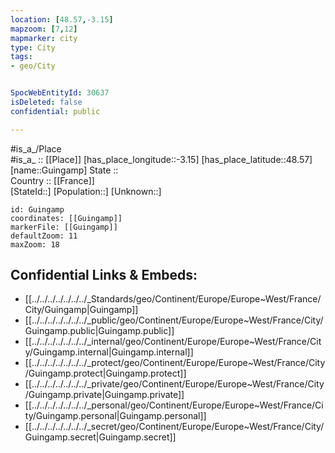 ```yaml
---
location: [48.57,-3.15] 
mapzoom: [7,12] 
mapmarker: city 
type: City
tags:
- geo/City


SpocWebEntityId: 30637
isDeleted: false
confidential: public

---
```

#is_a_/Place  
#is_a_ :: [[Place]] 
[has_place_longitude::-3.15] 
[has_place_latitude::48.57] 
[name::Guingamp] 
State ::  
Country :: [[France]]  
[StateId::] 
[Population::] 
[Unknown::] 


```leaflet
id: Guingamp
coordinates: [[Guingamp]] 
markerFile: [[Guingamp]] 
defaultZoom: 11 
maxZoom: 18
```


## Confidential Links & Embeds: 
- [[../../../../../../../_Standards/geo/Continent/Europe/Europe~West/France/City/Guingamp|Guingamp]] 
- [[../../../../../../../_public/geo/Continent/Europe/Europe~West/France/City/Guingamp.public|Guingamp.public]] 
- [[../../../../../../../_internal/geo/Continent/Europe/Europe~West/France/City/Guingamp.internal|Guingamp.internal]] 
- [[../../../../../../../_protect/geo/Continent/Europe/Europe~West/France/City/Guingamp.protect|Guingamp.protect]] 
- [[../../../../../../../_private/geo/Continent/Europe/Europe~West/France/City/Guingamp.private|Guingamp.private]] 
- [[../../../../../../../_personal/geo/Continent/Europe/Europe~West/France/City/Guingamp.personal|Guingamp.personal]] 
- [[../../../../../../../_secret/geo/Continent/Europe/Europe~West/France/City/Guingamp.secret|Guingamp.secret]] 
